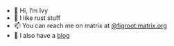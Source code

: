 - 🌱 Hi, I’m Ivy 
- 🦀 I like rust stuff
- 📫 You can reach me on matrix at [@figroot:matrix.org](https://matrix.to/#/@figroot:matrix.org)
- 📄 I also have a [blog](https://ivytime.gay)

<!---
uberfig/uberfig is a ✨ special ✨ repository because its `README.md` (this file) appears on your GitHub profile.
You can click the Preview link to take a look at your changes.
--->
